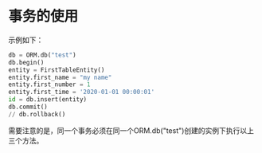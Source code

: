 # 事务的使用

示例如下：

```python
db = ORM.db("test")
db.begin()
entity = FirstTableEntity()
entity.first_name = "my name"
entity.first_number = 1
entity.first_time = '2020-01-01 00:00:01'
id = db.insert(entity)
db.commit()
// db.rollback()
```

需要注意的是，同一个事务必须在同一个ORM.db("test")创建的实例下执行以上三个方法。
